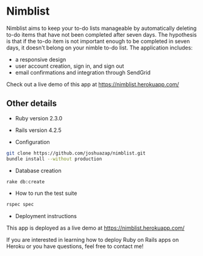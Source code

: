 # Nimblist

Nimblist aims to keep your to-do lists manageable by automatically deleting to-do items that have not been completed after seven days. The hypothesis is that if the to-do item is not important enough to be completed in seven days, it doesn't belong on your nimble to-do list. The application includes:
- a responsive design
- user account creation, sign in, and sign out
- email confirmations and integration through SendGrid

Check out a live demo of this app at https://nimblist.herokuapp.com/

## Other details

* Ruby version 2.3.0
* Rails version 4.2.5

* Configuration

````bash
git clone https://github.com/joshuazap/nimblist.git
bundle install --without production
````

* Database creation

````bash
rake db:create
````

* How to run the test suite

````bash
rspec spec
````

* Deployment instructions

This app is deployed as a live demo at https://nimblist.herokuapp.com/

If you are interested in learning how to deploy Ruby on Rails apps on Heroku or you have questions, feel free to contact me!
